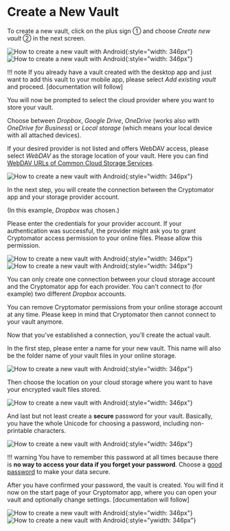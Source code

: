# Create a New Vault

To create a new vault, click on the plus sign ① and choose _Create new vault_ ② in the next screen.

![How to create a new vault with Android](../img/android/create-new-vault-0-start.png){:style="width: 346px"} ![How to create a new vault with Android](../img/android/create-new-vault-1-select-new-existing.png){:style="width: 346px"}

!!! note
    If you already have a vault created with the desktop app and just want to add this vault to your mobile app, please select _Add existing vault_ and proceed. [documentation will follow]

You will now be prompted to select the cloud provider where you want to store your vault.

Choose between _Dropbox_, _Google Drive_, _OneDrive_ (works also with _OneDrive for Business_) or _Local storage_ (which means your local device with all attached devices).

If your desired provider is not listed and offers WebDAV access, please select _WebDAV_ as the storage location of your vault. Here you can find [WebDAV URLs of Common Cloud Storage Services](https://community.cryptomator.org/t/webdav-urls-of-common-cloud-storage-services/75).

![How to create a new vault with Android](../img/android/create-new-vault-2-select-provider.png){:style="width: 346px"}

In the next step, you will create the connection between the Cryptomator app and your storage provider account.

(In this example, _Dropbox_ was chosen.)

Please enter the credentials for your provider account. If your authentication was successful, the provider might ask you to grant Cryptomator access permission to your online files. Please allow this permission.

![How to create a new vault with Android](../img/android/create-new-vault-3-login-provider.png){:style="width: 346px"} ![How to create a new vault with Android](../img/android/create-new-vault-4-grant-provider-permission.png){:style="width: 346px"}

You can only create one connection between your cloud storage account and the Cryptomator app for each provider. You can't connect to (for example) two different _Dropbox_ accounts.

You can remove Cryptomator permissions from your online storage account at any time. Please keep in mind that Cryptomator then cannot connect to your vault anymore.

Now that you've established a connection, you'll create the actual vault.

In the first step, please enter a name for your new vault. This name will also be the folder name of your vault files in your online storage.

![How to create a new vault with Android](../img/android/create-new-vault-5-name-vault.png){:style="width: 346px"}

Then choose the location on your cloud storage where you want to have your encrypted vault files stored.

![How to create a new vault with Android](../img/android/create-new-vault-6-select-path.png){:style="width: 346px"}

And last but not least create a **secure** password for your vault. Basically, you have the whole Unicode for choosing a password, including non-printable characters.

![How to create a new vault with Android](../img/android/create-new-vault-7-set-password.png){:style="width: 346px"}

!!! warning
    You have to remember this password at all times because there is **no way to access your data if you forget your password**. Choose a [good password](../../security/advice/#good-passwords) to make your data secure.

After you have confirmed your password, the vault is created. You will find it now on the start page of your Cryptomator app, where you can open your vault and optionally change settings. [documentation will follow]

![How to create a new vault with Android](../img/android/create-new-vault-8-creating-vault.png){:style="width: 346px"} ![How to create a new vault with Android](../img/android/create-new-vault-9-finish.png){:style="ywidth: 346px"}
